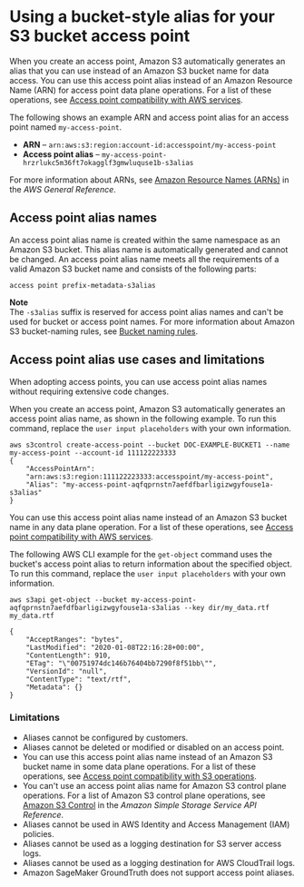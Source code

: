 # Using a bucket\-style alias for your S3 bucket access point<a name="access-points-alias"></a>

When you create an access point, Amazon S3 automatically generates an alias that you can use instead of an Amazon S3 bucket name for data access\. You can use this access point alias instead of an Amazon Resource Name \(ARN\) for access point data plane operations\. For a list of these operations, see [Access point compatibility with AWS services](access-points-usage-examples.md#access-points-service-api-support)\.

The following shows an example ARN and access point alias for an access point named `my-access-point`\.
+ **ARN** – `arn:aws:s3:region:account-id:accesspoint/my-access-point`
+ **Access point alias** – `my-access-point-hrzrlukc5m36ft7okagglf3gmwluquse1b-s3alias`

For more information about ARNs, see [Amazon Resource Names \(ARNs\)](https://docs.aws.amazon.com/general/latest/gr/aws-arns-and-namespaces.html) in the *AWS General Reference*\.

## Access point alias names<a name="access-points-alias-name"></a>

An access point alias name is created within the same namespace as an Amazon S3 bucket\. This alias name is automatically generated and cannot be changed\. An access point alias name meets all the requirements of a valid Amazon S3 bucket name and consists of the following parts:

`access point prefix-metadata-s3alias`

**Note**  
The `-s3alias` suffix is reserved for access point alias names and can't be used for bucket or access point names\. For more information about Amazon S3 bucket\-naming rules, see [Bucket naming rules](bucketnamingrules.md)\.

## Access point alias use cases and limitations<a name="access-points-alias-use-case"></a>

When adopting access points, you can use access point alias names without requiring extensive code changes\.

When you create an access point, Amazon S3 automatically generates an access point alias name, as shown in the following example\. To run this command, replace the `user input placeholders` with your own information\.

```
aws s3control create-access-point --bucket DOC-EXAMPLE-BUCKET1 --name my-access-point --account-id 111122223333
{
    "AccessPointArn":
    "arn:aws:s3:region:111122223333:accesspoint/my-access-point",
    "Alias": "my-access-point-aqfqprnstn7aefdfbarligizwgyfouse1a-s3alias"
}
```

You can use this access point alias name instead of an Amazon S3 bucket name in any data plane operation\. For a list of these operations, see [Access point compatibility with AWS services](access-points-usage-examples.md#access-points-service-api-support)\.

The following AWS CLI example for the `get-object` command uses the bucket's access point alias to return information about the specified object\. To run this command, replace the `user input placeholders` with your own information\.

```
aws s3api get-object --bucket my-access-point-aqfqprnstn7aefdfbarligizwgyfouse1a-s3alias --key dir/my_data.rtf my_data.rtf
            
{
    "AcceptRanges": "bytes",
    "LastModified": "2020-01-08T22:16:28+00:00",
    "ContentLength": 910,
    "ETag": "\"00751974dc146b76404bb7290f8f51bb\"",
    "VersionId": "null",
    "ContentType": "text/rtf",
    "Metadata": {}
}
```

### Limitations<a name="use-ap-alias-limitations"></a>
+ Aliases cannot be configured by customers\.
+ Aliases cannot be deleted or modified or disabled on an access point\.
+ You can use this access point alias name instead of an Amazon S3 bucket name in some data plane operations\. For a list of these operations, see [Access point compatibility with S3 operations](access-points-usage-examples.md#access-points-operations-support)\.
+ You can't use an access point alias name for Amazon S3 control plane operations\. For a list of Amazon S3 control plane operations, see [Amazon S3 Control](https://docs.aws.amazon.com/AmazonS3/latest/API/API_Operations_AWS_S3_Control.html) in the *Amazon Simple Storage Service API Reference*\.
+ Aliases cannot be used in AWS Identity and Access Management \(IAM\) policies\.
+ Aliases cannot be used as a logging destination for S3 server access logs\.
+ Aliases cannot be used as a logging destination for AWS CloudTrail logs\.
+ Amazon SageMaker GroundTruth does not support access point aliases\.